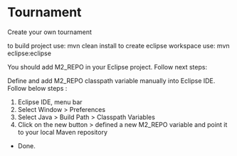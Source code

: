 Tournament
==========

Create your own tournament

to build project use: mvn clean install
to create eclipse workspace use: mvn eclipse:eclipse

You should add M2_REPO in your Eclipse project. Follow next steps:

Define and add M2_REPO classpath variable manually into Eclipse IDE. Follow below steps :

1. Eclipse IDE, menu bar
2. Select Window > Preferences
3. Select Java > Build Path > Classpath Variables
4. Click on the new button > defined a new M2_REPO variable and point it to your local Maven repository
* Done.
